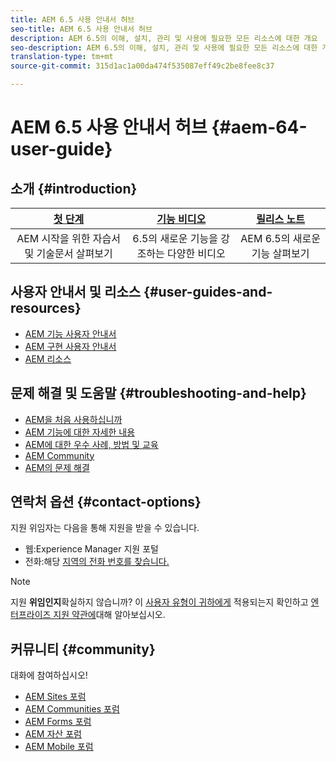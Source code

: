 ```yaml
---
title: AEM 6.5 사용 안내서 허브
seo-title: AEM 6.5 사용 안내서 허브
description: AEM 6.5의 이해, 설치, 관리 및 사용에 필요한 모든 리소스에 대한 개요
seo-description: AEM 6.5의 이해, 설치, 관리 및 사용에 필요한 모든 리소스에 대한 개요
translation-type: tm+mt
source-git-commit: 315d1ac1a00da474f535087eff49c2be8fee8c37

---
```



# AEM 6.5 사용 안내서 허브 {#aem-64-user-guide}

## 소개 {#introduction}

| [첫 단계](https://helpx.adobe.com/experience-manager/get-started.html) | [기능 비디오](https://helpx.adobe.com/experience-manager/kt/index/aem-6-5-videos.html) | [릴리스 노트](https://helpx.adobe.com/experience-manager/6-5/release-notes.html) |
|:-:|:-:|:-:|
| AEM 시작을 위한 자습서 및 기술문서 살펴보기 | 6.5의 새로운 기능을 강조하는 다양한 비디오 | AEM 6.5의 새로운 기능 살펴보기 |

## 사용자 안내서 및 리소스 {#user-guides-and-resources}

* [AEM 기능 사용자 안내서](capabilities.md)
* [AEM 구현 사용자 안내서](implementation.md)
* [AEM 리소스](resources.md)

## 문제 해결 및 도움말 {#troubleshooting-and-help}

* [AEM을 처음 사용하십니까](new.md)
* [AEM 기능에 대한 자세한 내용](learn.md)
* [AEM에 대한 우수 사례, 방법 및 교육](best-practice.md)
* [AEM Community](community.md)
* [AEM의 문제 해결](troubleshooting.md)

## 연락처 옵션 {#contact-options}

지원 위임자는 다음을 통해 지원을 받을 수 있습니다.

* 웹:Experience Manager 지원 포털
* 전화:해당 [지역의 전화 번호를 찾습니다.](https://helpx.adobe.com/contact/dma-external/DMACustomeCareRegionalPhoneNumbers.html)

>[!NOTE]
>
>지원 **위임인지**&#x200B;확실하지 않습니까? 이 [사용자 유형이 귀하에게](https://helpx.adobe.com/experience-cloud/supported-users.html) 적용되는지 확인하고 [엔터프라이즈 지원 약관에](https://helpx.adobe.com/support/programs/enterprise-support-terms.html)대해 알아보십시오.

## 커뮤니티 {#community}

대화에 참여하십시오!

* [AEM Sites 포럼](http://help-forums.adobe.com/content/adobeforums/en/experience-manager-forum/adobe-experience-manager.html)
* [AEM Communities 포럼](http://help-forums.adobe.com/content/adobeforums/en/experience-manager-forum/aem-communities.html)
* [AEM Forms 포럼](http://help-forums.adobe.com/content/adobeforums/en/experience-manager-forum/aem-forms.html)
* [AEM 자산 포럼](http://help-forums.adobe.com/content/adobeforums/en/experience-manager-forum/aem-assets.html)
* [AEM Mobile 포럼](http://forums.adobe.com/community/experiencemanagermobile)
